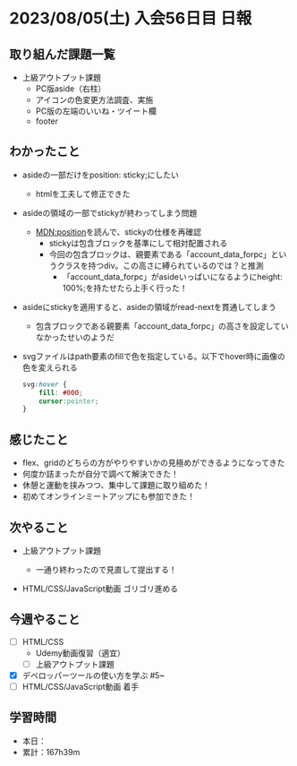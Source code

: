 # 2023/08/05(土) 入会56日目 日報

## 取り組んだ課題一覧

- 上級アウトプット課題
  - PC版aside（右柱）
  - アイコンの色変更方法調査、実施
  - PC版の左端のいいね・ツイート欄
  - footer

## わかったこと

- asideの一部だけをposition: sticky;にしたい
  - htmlを工夫して修正できた
- asideの領域の一部でstickyが終わってしまう問題
  - [MDN:position](https://developer.mozilla.org/ja/docs/Web/CSS/position)を読んで、stickyの仕様を再確認
    - stickyは包含ブロックを基準にして相対配置される
    - 今回の包含ブロックは、親要素である「account_data_forpc」というクラスを持つdiv。この高さに縛られているのでは？と推測
      - 「account_data_forpc」がasideいっぱいになるようにheight: 100%;を持たせたら上手く行った！
- asideにstickyを適用すると、asideの領域がread-nextを貫通してしまう
  - 包含ブロックである親要素「account_data_forpc」の高さを設定していなかったせいのようだ
- svgファイルはpath要素のfillで色を指定している。以下でhover時に画像の色を変えられる

  ```css
  svg:hover {
      fill: #000;
      cursor:pointer;
  }
  ```

## 感じたこと

- flex、gridのどちらの方がやりやすいかの見極めができるようになってきた
- 何度か詰まったが自分で調べて解決できた！
- 休憩と運動を挟みつつ、集中して課題に取り組めた！
- 初めてオンラインミートアップにも参加できた！

## 次やること

- 上級アウトプット課題
  - 一通り終わったので見直して提出する！

- HTML/CSS/JavaScript動画 ゴリゴリ進める

## 今週やること

- [ ] HTML/CSS
  - Udemy動画復習（適宜）
  - [ ] 上級アウトプット課題
- [x] デベロッパーツールの使い方を学ぶ #5~
- [ ] HTML/CSS/JavaScript動画 着手

## 学習時間

- 本日：
- 累計：167h39m
